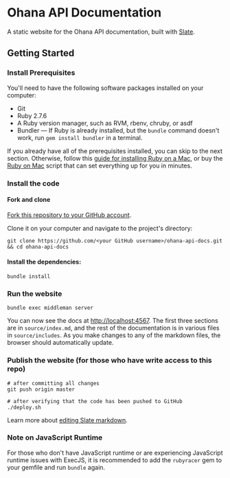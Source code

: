 Ohana API Documentation
=======================

A static website for the Ohana API documentation, built with [Slate](https://github.com/lord/slate).


Getting Started
---------------

### Install Prerequisites

You'll need to have the following software packages installed on your computer:

- Git
- Ruby 2.7.6
- A Ruby version manager, such as RVM, rbenv, chruby, or asdf
- Bundler — If Ruby is already installed, but the `bundle` command doesn't work,
run `gem install bundler` in a terminal.

If you already have all of the prerequisites installed, you can skip to the
next section. Otherwise, follow this [guide for installing Ruby on a Mac](https://www.moncefbelyamani.com/how-to-install-xcode-homebrew-git-rvm-ruby-on-mac/),  or buy the [Ruby on Mac] script that can set everything up for you in minutes.

[Ruby on Mac]: https://www.rubyonmac.dev/pricing

### Install the code

#### Fork and clone

[Fork this repository to your GitHub account][fork].

Clone it on your computer and navigate to the project's directory:

    git clone https://github.com/<your GitHub username>/ohana-api-docs.git && cd ohana-api-docs

[fork]: http://help.github.com/fork-a-repo/

#### Install the dependencies:

    bundle install

### Run the website

    bundle exec middleman server

You can now see the docs at <http://localhost:4567>. The first three sections
are in `source/index.md`, and the rest of the documentation is in various
files in `source/includes`. As you make changes to any of the markdown files,
the browser should automatically update.

### Publish the website (for those who have write access to this repo)

    # after committing all changes
    git push origin master

    # after verifying that the code has been pushed to GitHub
    ./deploy.sh

Learn more about [editing Slate markdown](https://github.com/lord/slate/wiki/Markdown-Syntax).

### Note on JavaScript Runtime
For those who don't have JavaScript runtime or are experiencing JavaScript
runtime issues with ExecJS, it is recommended to add the `rubyracer` gem to
your gemfile and run `bundle` again.
